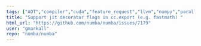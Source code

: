 ```yaml
---
tags: ["AOT","compiler","cuda","feature_request","llvm","numpy","parallel","python"]
title: "Support jit decorator flags in cc.export (e.g. fastmath) "
html_url: "https://github.com/numba/numba/issues/7179"
user: "gmarkall"
repo: "numba/numba"
---
```


